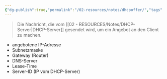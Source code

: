 ```yaml
---
{"dg-publish":true,"permalink":"/02-resources/notes/dhcpoffer/","tags":["netzwerk/protocol"],"updated":"2025-03-16T23:30:00.000+01:00"}
---
```


>Die Nachricht, die vom [[02 - RESOURCES/Notes/DHCP-Server\|DHCP-Server]] gesendet wird, um ein Angebot an den Client zu machen.

- angebotene IP-Adresse
- Subnetzmaske
- Gateway (Router)
- DNS-Server
- Lease-Time
- Server-ID (IP vom DHCP-Server)
